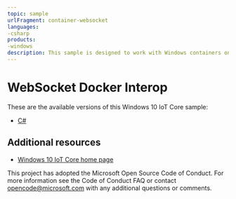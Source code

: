 ```yaml
--- 
topic: sample
urlFragment: container-websocket
languages:
-csharp
products:
-windows
description: This sample is designed to work with Windows containers on Windows IoT Core and Windows IoT Enterprise.
---
```


# WebSocket Docker Interop

These are the available versions of this Windows 10 IoT Core sample:

*	[C#](./CS/README.md)

## Additional resources
*	[Windows 10 IoT Core home page](https://developer.microsoft.com/en-us/windows/iot/)

This project has adopted the Microsoft Open Source Code of Conduct. For more information see the Code of Conduct FAQ or contact <opencode@microsoft.com> with any additional questions or comments.
